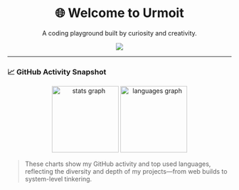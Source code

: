 <div align="center">
  <h1>🌐 Welcome to Urmoit</h1>
  <p>A coding playground built by curiosity and creativity.</p>
  <img src="https://visitor-badge.laobi.icu/badge?page_id=urmoit.urmoit&" />
</div>

---

### 📈 GitHub Activity Snapshot

<div align="center">
  <img src="https://github-readme-stats.vercel.app/api?username=urmoit&hide_title=false&hide_rank=false&show_icons=true&include_all_commits=true&count_private=true&disable_animations=false&theme=dracula&locale=en&hide_border=false&order=1" height="150" alt="stats graph"  />
  <img src="https://github-readme-stats.vercel.app/api/top-langs?username=urmoit&locale=en&hide_title=false&layout=compact&card_width=320&langs_count=5&theme=dracula&hide_border=false&order=2" height="150" alt="languages graph"  />
</div>

> These charts show my GitHub activity and top used languages, reflecting the diversity and depth of my projects—from web builds to system-level tinkering.
